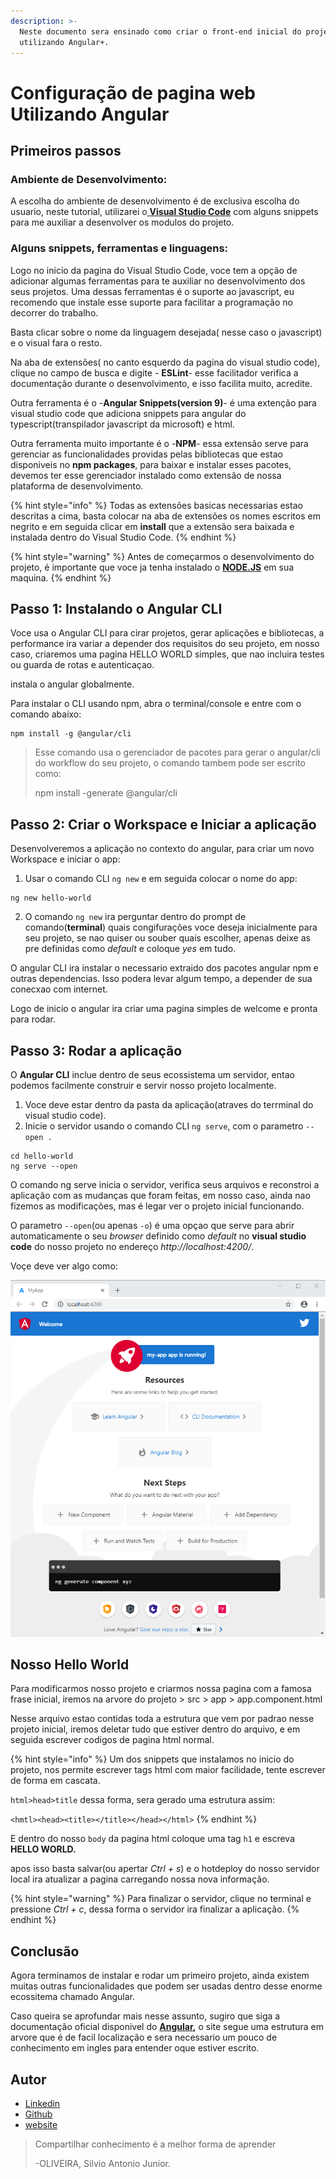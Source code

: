 ```yaml
---
description: >-
  Neste documento sera ensinado como criar o front-end inicial do projeto
  utilizando Angular+.
---
```


# Configuração de pagina web Utilizando Angular

## Primeiros passos

### Ambiente de Desenvolvimento:

A escolha do ambiente de desenvolvimento é de exclusiva escolha do usuario, neste tutorial, utilizarei o[ **Visual Studio Code**](https://code.visualstudio.com/) com alguns snippets para me auxiliar a desenvolver os modulos do projeto.

### Alguns snippets, ferramentas e linguagens:

Logo no inicio da pagina do Visual Studio Code, voce tem a opção de adicionar algumas ferramentas para te auxiliar no desenvolvimento dos seus projetos. Uma dessas ferramentas é o suporte ao javascript, eu recomendo que instale esse suporte para facilitar a programação no decorrer do trabalho.

Basta clicar sobre o nome da linguagem desejada\( nesse caso o javascript\) e o visual fara o resto.

Na aba de extensões\( no canto esquerdo da pagina do visual studio code\), clique no campo de busca e digite - **ESLint**- esse facilitador verifica a documentação durante o desenvolvimento, e isso facilita muito, acredite.

Outra ferramenta é o -**Angular Snippets\(version 9\)**- é uma extenção para visual studio code que adiciona snippets para angular do typescript\(transpilador javascript da microsoft\) e html.

Outra ferramenta muito importante é o -**NPM**- essa extensão serve para gerenciar as funcionalidades providas pelas bibliotecas que estao disponiveis no **npm packages**, para baixar e instalar esses pacotes, devemos ter esse gerenciador instalado como extensão de nossa plataforma de desenvolvimento.

{% hint style="info" %}
 Todas as extensões basicas necessarias estao descritas a cima, basta colocar na aba de extensões os nomes escritos em negrito e em seguida clicar em **install** que a extensão sera baixada e instalada dentro do Visual Studio Code.
{% endhint %}

{% hint style="warning" %}
Antes de começarmos o desenvolvimento do projeto, é importante que voce ja tenha instalado o [**NODE.JS**](https://nodejs.org/en/) em sua maquina.
{% endhint %}

## Passo 1: Instalando o Angular CLI

Voce usa o Angular CLI para cirar projetos, gerar aplicações e bibliotecas, a performance ira variar a depender dos requisitos do seu projeto, em nosso caso, criaremos uma pagina HELLO WORLD simples, que nao incluira testes ou guarda de rotas e autenticaçao.

instala o angular globalmente.

Para instalar o CLI usando npm, abra o terminal/console e entre com o comando abaixo:

```text
npm install -g @angular/cli
```

> Esse comando usa o gerenciador de pacotes para gerar o angular/cli do workflow do seu projeto, o comando tambem pode ser escrito como:
>
> npm install -generate @angular/cli

## Passo 2: Criar o Workspace e Iniciar a aplicação

Desenvolveremos a aplicação no contexto do angular, para criar um novo Workspace e iniciar o app:

1. Usar o comando CLI `ng new` e em seguida colocar o nome do app:

```text
ng new hello-world
```

   2. O comando `ng new` ira perguntar dentro do prompt de comando\(**terminal**\) quais congifurações voce deseja inicialmente para seu projeto, se nao quiser ou souber quais escolher, apenas deixe as pre definidas como _default_ e coloque _yes_ em tudo.

O angular CLI ira instalar o necessario extraido dos pacotes angular npm e outras dependencias. Isso podera levar algum tempo, a depender de sua conecxao com internet.

Logo de inicio o angular ira criar uma pagina simples de welcome e pronta para rodar.

## Passo 3: Rodar a aplicação

O **Angular CLI** inclue dentro de seus ecossistema um servidor, entao podemos facilmente construir e servir nosso projeto localmente.

1.  Voce deve estar dentro da pasta da aplicação\(atraves do terrminal do visual studio code\).
2. Inicie o servidor usando o comando CLI `ng serve`,  com o parametro `--open .`

```text
cd hello-world
ng serve --open
```

O comando ng serve inicia o servidor, verifica seus arquivos e reconstroi a aplicação com as mudanças que foram feitas, em nosso caso, ainda nao fizemos as modificações, mas é legar ver o projeto inicial funcionando.

O parametro `--open`\(ou apenas `-o`\) é uma opçao que serve para abrir automaticamente o seu _browser_ definido como _default_ no **visual studio code** do nosso projeto no endereço _http://localhost:4200/_.

Voçe deve ver algo como:

![Tela inicial de projeto recem criado Angular+](.gitbook/assets/app-works.png)

## Nosso Hello World

Para modificarmos nosso projeto e criarmos nossa pagina com a famosa frase inicial, iremos na arvore do projeto &gt; src &gt; app &gt; app.component.html

Nesse arquivo estao contidas toda a estrutura que vem por padrao nesse projeto inicial, iremos deletar tudo que estiver dentro do arquivo, e em seguida escrever codigos de pagina html normal.

{% hint style="info" %}
Um dos snippets que instalamos no inicio do projeto, nos permite escrever tags html com maior facilidade, tente escrever de forma em cascata.

`html>head>title` dessa forma, sera gerado uma estrutura assim:

`<hmtl><head><title></title></head></html>`
{% endhint %}

E dentro do nosso `body` da pagina html coloque uma tag `h1` e escreva **HELLO WORLD.**

apos isso basta salvar\(ou apertar _Ctrl + s_\) e o hotdeploy do nosso servidor local ira atualizar a pagina carregando nossa nova informação.

{% hint style="warning" %}
Para finalizar o servidor, clique no terminal e pressione _Ctrl + c_, dessa forma o servidor ira finalizar a aplicação.
{% endhint %}

## Conclusão

Agora terminamos de instalar e rodar um primeiro projeto, ainda existem muitas outras funcionalidades que podem ser usadas dentro desse enorme ecossitema chamado Angular.

Caso queira se aprofundar mais nesse assunto, sugiro que siga a documentação oficial disponivel do [**Angular**](https://angular.io/docs)**,** o site segue uma estrutura em arvore que é de facil localização e sera necessario um pouco de conhecimento em ingles para entender oque estiver escrito.

## Autor <a id="autor"></a>

* ​[Linkedin](https://www.linkedin.com/in/silvio-antonio-de-oliveira-junior-621813142/)​
* ​[Github](https://github.com/silvioantonio)​
* ​[website](http://silvioantonio.ml/)​

> Compartilhar conhecimento é a melhor forma de aprender
>
> -OLIVEIRA, Silvio Antonio Junior.

